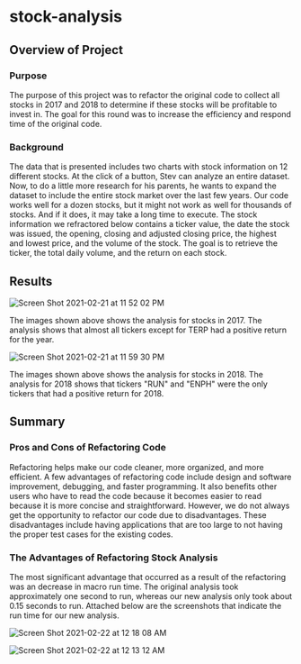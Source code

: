 # stock-analysis
## Overview of Project
### Purpose
The purpose of this project was to refactor the original code to collect all stocks in 2017 and 2018 to determine if these stocks will be profitable to invest in. The goal for this round was to increase the efficiency and respond time of the original code.
### Background
The data that is presented includes two charts with stock information on 12 different stocks. At the click of a button, Stev can analyze an entire dataset. Now, to do a little more research for his parents, he wants to expand the dataset to include the entire stock market over the last few years. Our code works well for a dozen stocks, but it might not work as well for thousands of stocks. And if it does, it may take a long time to execute. The stock information we refractored below contains a ticker value, the date the stock was issued, the opening, closing and adjusted closing price, the highest and lowest price, and the volume of the stock. The goal is to retrieve the ticker, the total daily volume, and the return on each stock.
## Results
![Screen Shot 2021-02-21 at 11 52 02 PM](https://user-images.githubusercontent.com/77812423/108664117-16bce680-74a0-11eb-809f-b15da6484f69.png)

The images shown above shows the analysis for stocks in 2017. The analysis shows that almost all tickers except for TERP had a positive return for the year. 

![Screen Shot 2021-02-21 at 11 59 30 PM](https://user-images.githubusercontent.com/77812423/108664488-dd38ab00-74a0-11eb-8092-2f8487f9de5d.png)

The images shown above shows the analysis for stocks in 2018. The analysis for 2018 shows that tickers "RUN" and "ENPH" were the only tickers that had a positive return for 2018.
## Summary
### Pros and Cons of Refactoring Code
Refactoring helps make our code cleaner, more organized, and more efficient. A few advantages of refactoring code include design and software improvement, debugging, and faster programming. It also benefits other users who have to read the code because it becomes easier to read because it is more concise and straightforward. However, we do not always get the opportunity to refactor our code due to disadvantages. These disadvantages include having applications that are too large to not having the proper test cases for the existing codes.

### The Advantages of Refactoring Stock Analysis
The most significant advantage that occurred as a result of the refactoring was an decrease in macro run time. The original analysis took approximately one second to run, whereas our new analysis only took about 0.15 seconds to run. Attached below are the screenshots that indicate the run time for our new analysis.


![Screen Shot 2021-02-22 at 12 18 08 AM](https://user-images.githubusercontent.com/77812423/108665679-78cb1b00-74a3-11eb-8828-180c783c8274.png)


![Screen Shot 2021-02-22 at 12 13 12 AM](https://user-images.githubusercontent.com/77812423/108665393-d01cbb80-74a2-11eb-9f1f-42d2e4d67e62.png)

